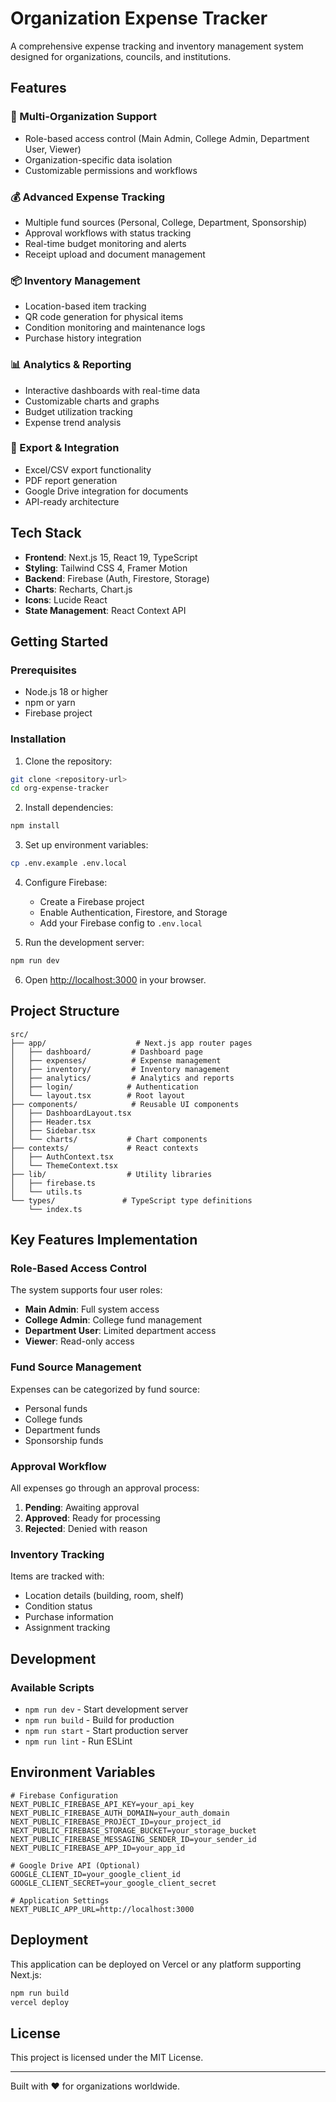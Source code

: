 # Organization Expense Tracker

A comprehensive expense tracking and inventory management system designed for organizations, councils, and institutions.

## Features

### 🏢 Multi-Organization Support
- Role-based access control (Main Admin, College Admin, Department User, Viewer)
- Organization-specific data isolation
- Customizable permissions and workflows

### 💰 Advanced Expense Tracking
- Multiple fund sources (Personal, College, Department, Sponsorship)
- Approval workflows with status tracking
- Real-time budget monitoring and alerts
- Receipt upload and document management

### 📦 Inventory Management
- Location-based item tracking
- QR code generation for physical items
- Condition monitoring and maintenance logs
- Purchase history integration

### 📊 Analytics & Reporting
- Interactive dashboards with real-time data
- Customizable charts and graphs
- Budget utilization tracking
- Expense trend analysis

### 📄 Export & Integration
- Excel/CSV export functionality
- PDF report generation
- Google Drive integration for documents
- API-ready architecture

## Tech Stack

- **Frontend**: Next.js 15, React 19, TypeScript
- **Styling**: Tailwind CSS 4, Framer Motion
- **Backend**: Firebase (Auth, Firestore, Storage)
- **Charts**: Recharts, Chart.js
- **Icons**: Lucide React
- **State Management**: React Context API

## Getting Started

### Prerequisites
- Node.js 18 or higher
- npm or yarn
- Firebase project

### Installation

1. Clone the repository:
```bash
git clone <repository-url>
cd org-expense-tracker
```

2. Install dependencies:
```bash
npm install
```

3. Set up environment variables:
```bash
cp .env.example .env.local
```

4. Configure Firebase:
   - Create a Firebase project
   - Enable Authentication, Firestore, and Storage
   - Add your Firebase config to `.env.local`

5. Run the development server:
```bash
npm run dev
```

6. Open [http://localhost:3000](http://localhost:3000) in your browser.

## Project Structure

```
src/
├── app/                    # Next.js app router pages
│   ├── dashboard/         # Dashboard page
│   ├── expenses/          # Expense management
│   ├── inventory/         # Inventory management
│   ├── analytics/         # Analytics and reports
│   ├── login/            # Authentication
│   └── layout.tsx        # Root layout
├── components/            # Reusable UI components
│   ├── DashboardLayout.tsx
│   ├── Header.tsx
│   ├── Sidebar.tsx
│   └── charts/           # Chart components
├── contexts/             # React contexts
│   ├── AuthContext.tsx
│   └── ThemeContext.tsx
├── lib/                  # Utility libraries
│   ├── firebase.ts
│   └── utils.ts
└── types/               # TypeScript type definitions
    └── index.ts
```

## Key Features Implementation

### Role-Based Access Control
The system supports four user roles:
- **Main Admin**: Full system access
- **College Admin**: College fund management
- **Department User**: Limited department access
- **Viewer**: Read-only access

### Fund Source Management
Expenses can be categorized by fund source:
- Personal funds
- College funds
- Department funds
- Sponsorship funds

### Approval Workflow
All expenses go through an approval process:
1. **Pending**: Awaiting approval
2. **Approved**: Ready for processing
3. **Rejected**: Denied with reason

### Inventory Tracking
Items are tracked with:
- Location details (building, room, shelf)
- Condition status
- Purchase information
- Assignment tracking

## Development

### Available Scripts

- `npm run dev` - Start development server
- `npm run build` - Build for production
- `npm run start` - Start production server
- `npm run lint` - Run ESLint

## Environment Variables

```env
# Firebase Configuration
NEXT_PUBLIC_FIREBASE_API_KEY=your_api_key
NEXT_PUBLIC_FIREBASE_AUTH_DOMAIN=your_auth_domain
NEXT_PUBLIC_FIREBASE_PROJECT_ID=your_project_id
NEXT_PUBLIC_FIREBASE_STORAGE_BUCKET=your_storage_bucket
NEXT_PUBLIC_FIREBASE_MESSAGING_SENDER_ID=your_sender_id
NEXT_PUBLIC_FIREBASE_APP_ID=your_app_id

# Google Drive API (Optional)
GOOGLE_CLIENT_ID=your_google_client_id
GOOGLE_CLIENT_SECRET=your_google_client_secret

# Application Settings
NEXT_PUBLIC_APP_URL=http://localhost:3000
```

## Deployment

This application can be deployed on Vercel or any platform supporting Next.js:

```bash
npm run build
vercel deploy
```

## License

This project is licensed under the MIT License.

---

Built with ❤️ for organizations worldwide.
